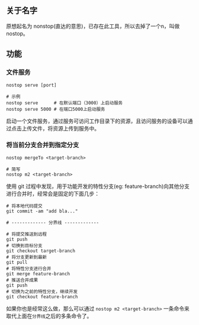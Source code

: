 ## 关于名字

原想起名为 nonstop(直达的意思)，已存在此工具，所以去掉了一个n，叫做 nostop。

## 功能

### 文件服务

```shell
nostop serve [port]

# 示例
nostop serve      # 在默认端口（3000）上启动服务
nostop serve 5000 # 在端口5000上启动服务
```

启动一个文件服务，通过服务可访问工作目录下的资源，且访问服务的设备可以通过点击上传文件，将资源上传到服务中。

### 将当前分支合并到指定分支

```shell
nostop mergeTo <target-branch>

# 简写
nostop m2 <target-branch>
```

使用 git 过程中发现，用于功能开发的特性分支(eg: feature-branch)向其他分支进行合并时，经常会是固定的下面几步：
```shell
# 将本地代码提交
git commit -am "add bla..."

# ------------- 分界线 ------------- 

# 将提交推送到远程
git push
# 切换到目标分支
git checkout target-branch
# 将分支更新到最新
git pull
# 将特性分支进行合并
git merge feature-branch
# 推送合并成果
git push
# 切换为之前的特性分支，继续开发
git checkout feature-branch
```

如果你也是经常这么做，那么可以通过 `nostop m2 <target-branch>` 一条命令来取代上面在`分界线`之后的多条命令了。
